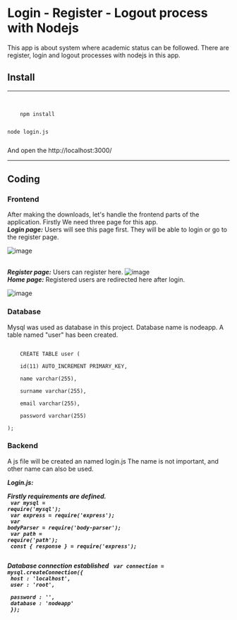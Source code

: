# Login - Register - Logout process with Nodejs
This app is about system where academic status can be followed.
There are register, login and logout processes with nodejs in this app.

<h2>Install</h2>
<hr>
<br>
<code>
    npm install
    <p>node login.js</p>
</code>
And open the http://localhost:3000/
<br>
<hr>

## Coding

### Frontend

After making the downloads, let's handle the frontend parts of the application. Firstly We need three page for this app. 
<br><strong><i>Login page:</i></strong> Users will see this page first. They will be able to login or go to the register page.

![image](https://user-images.githubusercontent.com/68349891/151665671-dd9b6866-5a6e-4611-bbf0-88cccaf9c649.png)

<br><strong><i>Register page:</i></strong> Users can register here.
![image](https://user-images.githubusercontent.com/68349891/151665660-965be0af-60a5-401c-8aec-9ab6cb1ca339.png)
<br><strong><i>Home page:</i></strong> Registered users are redirected here after login.

![image](https://user-images.githubusercontent.com/68349891/151665647-a07b6ce1-1e8d-48fd-9d27-85dcb6e2bcb7.png)

### Database
Mysql was used as database in this project. Database name is nodeapp. A table named "user" has been created.

<code>
    CREATE TABLE user ( <br>
    id(11) AUTO_INCREMENT PRIMARY_KEY, <br>
    name varchar(255), <br>
    surname varchar(255), <br>
    email varchar(255), <br>
    password varchar(255)<br>
);
</code>


### Backend
A js file will be created an named login.js The name is not important, and other name can also be used.


<strong><i>Login.js:<i><strong><br>

Firstly requirements are defined. <br/>
<code>
    var mysql = require('mysql');<br/>
    var express = require('express');<br/>
    var bodyParser = require('body-parser');<br/>
    var path = require('path');<br/>
    const { response } = require('express');<br/>
</code>

Database connection established
<code>
    var connection = mysql.createConnection({ <br>
	host     : 'localhost',  <br>
	user     : 'root',  <br>
	password : '',  <br>
	database : 'nodeapp'  <br>
});
</code>

